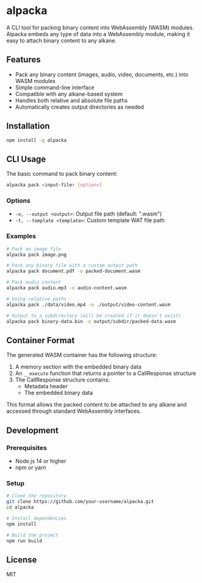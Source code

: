 # alpacka

A CLI tool for packing binary content into WebAssembly (WASM) modules. Alpacka embeds any type of data into a WebAssembly module, making it easy to attach binary content to any alkane.

## Features

- Pack any binary content (images, audio, video, documents, etc.) into WASM modules
- Simple command-line interface
- Compatible with any alkane-based system
- Handles both relative and absolute file paths
- Automatically creates output directories as needed

## Installation

```bash
npm install -g alpacka
```

## CLI Usage

The basic command to pack binary content:

```bash
alpacka pack <input-file> [options]
```

### Options

- `-o, --output <output>`: Output file path (default: "<input-filename>.wasm")
- `-t, --template <template>`: Custom template WAT file path

### Examples

```bash
# Pack an image file
alpacka pack image.png

# Pack any binary file with a custom output path
alpacka pack document.pdf -o packed-document.wasm

# Pack audio content
alpacka pack audio.mp3 -o audio-content.wasm

# Using relative paths
alpacka pack ./data/video.mp4 -o ./output/video-content.wasm

# Output to a subdirectory (will be created if it doesn't exist)
alpacka pack binary-data.bin -o output/subdir/packed-data.wasm
```

## Container Format

The generated WASM container has the following structure:

1. A memory section with the embedded binary data
2. An `__execute` function that returns a pointer to a CallResponse structure
3. The CallResponse structure contains:
   - Metadata header
   - The embedded binary data

This format allows the packed content to be attached to any alkane and accessed through standard WebAssembly interfaces.

## Development

### Prerequisites

- Node.js 14 or higher
- npm or yarn

### Setup

```bash
# Clone the repository
git clone https://github.com/your-username/alpacka.git
cd alpacka

# Install dependencies
npm install

# Build the project
npm run build
```

## License

MIT
